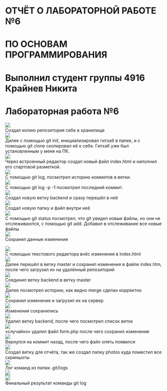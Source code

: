 # ОТЧЁТ О ЛАБОРАТОРНОЙ РАБОТЕ №6 <br />
# ПО ОСНОВАМ ПРОГРАММИРОВАНИЯ <br />
# Выполнил студент группы 4916 Крайнев Никита <br />
# Лабораторная работа №6 <br />

![](https://raw.githubusercontent.com/WEbDevRu/LR6/master/photos/img1.jpg) <br />
Создал копию репозитория себе в хранилище<br />
![](https://raw.githubusercontent.com/WEbDevRu/LR6/master/photos/img2.jpg) <br />
Далее с помощью git init, инициализировал гитхаб в папке, и с помощью git clone скопировал её к себе.
Гитхаб уже был установленным у меня на ПК.
<br />
![](https://raw.githubusercontent.com/WEbDevRu/LR6/master/photos/img3.jpg) <br />
Через встроенный редактор создал новый файл index.html и наполнил его стартовой разметкой.<br />
![](https://raw.githubusercontent.com/WEbDevRu/LR6/master/photos/img4.jpg) <br />
С помощью git log, посмотрел историю коммитов в ветки.<br />
![](https://raw.githubusercontent.com/WEbDevRu/LR6/master/photos/img5.jpg) <br />
С помощью git log -p -1 посмотрел последний коммит.<br />
![](https://raw.githubusercontent.com/WEbDevRu/LR6/master/photos/img6.jpg) <br />
 Создал новую ветку backend и сразу перешёл в неё<br />
![](https://raw.githubusercontent.com/WEbDevRu/LR6/master/photos/img7.jpg) <br />
Создал новую папку и файл внутри неё <br />
![](https://raw.githubusercontent.com/WEbDevRu/LR6/master/photos/img8.jpg) <br />
С помощью git status посмотрел, что git увидел новые файлы, но они не отслеживаются, с помощью git add. Добавил в отслеживание все новые файлы<br />
![](https://raw.githubusercontent.com/WEbDevRu/LR6/master/photos/img9.jpg) <br />
Сохранил данные изменения<br />

![](https://raw.githubusercontent.com/WEbDevRu/LR6/master/photos/img10.jpg) <br />
С помощью текстового редактора внёс изменения в index.html<br />
![](https://raw.githubusercontent.com/WEbDevRu/LR6/master/photos/img11.jpg) <br />
Далее перешёл в ветку master и сохранил изменения в файле index.htm, после чего загрузил их на удалённый репозиторий<br />
![](https://raw.githubusercontent.com/WEbDevRu/LR6/master/photos/img12.jpg) <br />
Соединил ветку backend в ветку master <br />
![](https://raw.githubusercontent.com/WEbDevRu/LR6/master/photos/img13.jpg) <br />
Далее посмотрел историю, как видно merge сделан корректно<br />
![](https://raw.githubusercontent.com/WEbDevRu/LR6/master/photos/img14.jpg) <br />
Сохранил изменения и загрузил их на сервер<br />
![](https://raw.githubusercontent.com/WEbDevRu/LR6/master/photos/img15.jpg) <br />
Изменения сохранились<br />
![](https://raw.githubusercontent.com/WEbDevRu/LR6/master/photos/img16.jpg) <br />
Удалил ветку backend, после чего посмотрел список веток<br />
![](https://raw.githubusercontent.com/WEbDevRu/LR6/master/photos/img17.jpg) <br />
«случайно» удалил файл form.php после чего сохранил изменения<br />
![](https://raw.githubusercontent.com/WEbDevRu/LR6/master/photos/img18.jpg) <br />
Вернулся на коммит назад, после чего файл опять появился<br />
![](https://raw.githubusercontent.com/WEbDevRu/LR6/master/photos/img19.jpg) <br />
Создал ветку для отчёта, так же создал папку photos куда поместил все скриншоты<br />
![](https://raw.githubusercontent.com/WEbDevRu/LR6/master/photos/img20.jpg) <br />
Лог команд из папки .git/logs<br />
![](https://raw.githubusercontent.com/WEbDevRu/LR6/master/photos/img21.jpg) <br />
![](https://raw.githubusercontent.com/WEbDevRu/LR6/master/photos/img22.jpg) <br />
Финальный результат команды git log<br />